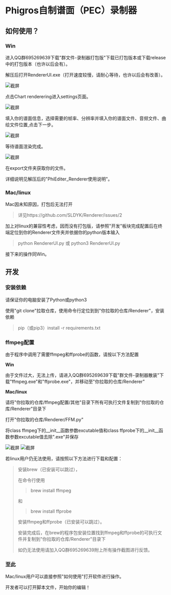 # Phigros自制谱面（PEC）录制器

## 如何使用？

### Win
进入QQ群695269639下载"群文件-录制器打包版"下载已打包版本或下载release中的打包版本（也许以后会有）。

解压后打开RendererUI.exe（打开速度较慢，请耐心等待，也许以后会有改善）。

<img alt="截屏" src="https://i.postimg.cc/sxrDWxFC/2023-01-03-9-06-31.png">

点击Chart renderering进入settings页面。

<img alt="截屏" src="https://i.postimg.cc/pTghXVcj/2023-01-03-8-46-50.png">

填入你的谱面信息，选择需要的帧率、分辨率并填入你的谱面文件、音频文件、曲绘文件位置,点击下一步。

<img alt="截屏" src="https://i.postimg.cc/J7kHYJt5/2023-01-03-8-47-06.png">

等待谱面渲染完成。

<img alt="截屏" src="https://i.postimg.cc/J0ZyywS2/2023-01-03-8-47-32.png">

在export文件夹获取你的文件。

详细说明见解压后的"PhiEditer_Renderer使用说明"。

### Mac/linux
Mac因未知原因，打包后无法打开

> 详见https://github.com/SLDYK/Renderer/issues/2

加上对linux的兼容性考虑，因而没有打包版，请参照"开发"板块完成配置后在终端定位到你的Renderer文件夹并依据你的python版本输入

> python RendererUI.py 或 python3 RendererUI.py

接下来的操作同Win。

## 开发

### 安装依赖

请保证你的电脑安装了Python或python3

使用"git clone"拉取仓库，使用命令行定位到到"你拉取的仓库/Renderer"，安装依赖

> pip（或pip3）install -r requirements.txt

### ffmpeg配置

由于程序中调用了需要ffmpeg和ffprobe的函数，请按以下方法配置

**Win**

由于文件过大，无法上传，请进入QQ群695269639下载"群文件-录制器散装"下载"ffmpeg.exe"和"ffprobe.exe"，并移动至"你拉取的仓库/Renderer"

**Mac/linux**

请将"你拉取的仓库/ffmpeg配置/其他"目录下所有可执行文件复制到"你拉取的仓库/Renderer"目录下

打开"你拉取的仓库/Renderer/FFM.py"

将class ffmpeg下的__init__函数参数excutable值和class ffprobe下的__init__函数参数excutable值去除".exe"并保存

<img alt="截屏" src="https://i.postimg.cc/02HcZ9qC/2023-01-05-9-18-04.png">

<img alt="截屏" src="https://i.postimg.cc/Y95mjycY/2023-01-05-9-18-22.png">

若linux用户仍无法使用，请按照以下方法进行下载和配置：

> 安装brew（已安装可以跳过），
>
> 在命令行使用
>
>> brew install ffmpeg
>
> 和
>
>> brew install ffprobe
>
> 安装ffmpeg和ffprobe（已安装可以跳过）。
>
> 安装完成后，在brew的程序包安装位置找到ffmpeg和ffprobe的可执行文件并复制到"你拉取的仓库/Renderer"目录下
>
> 如仍无法使用请加入QQ群695269639附上所有操作截图进行反馈。

### 至此

Mac/linux用户可以直接参照"如何使用"打开软件进行操作。

开发者可以打开脚本文件，开始你的编辑！